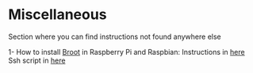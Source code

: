 # Miscellaneous

Section where you can find instructions not found anywhere else

1- How to install [Broot](https://dystroy.org/broot/) in Raspberry Pi and Raspbian:
    Instructions in [here](https://github.com/valkanoise/miscellaneous/blob/main/Install_broot_raspberry_raspbian)
    Ssh script in [here](https://github.com/valkanoise/miscellaneous/blob/main/broot.sh)
